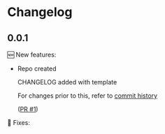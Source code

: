# Changelog

## 0.0.1

🆕 New features:

- Repo created

  CHANGELOG added with template

  For changes prior to this, refer to [commit history](https://github.com/srb3/terraform-aws-route53/commits/main)

  ([PR #1](https://github.com/srb3/terraform-aws-route53/pull/1))

🔧 Fixes:
